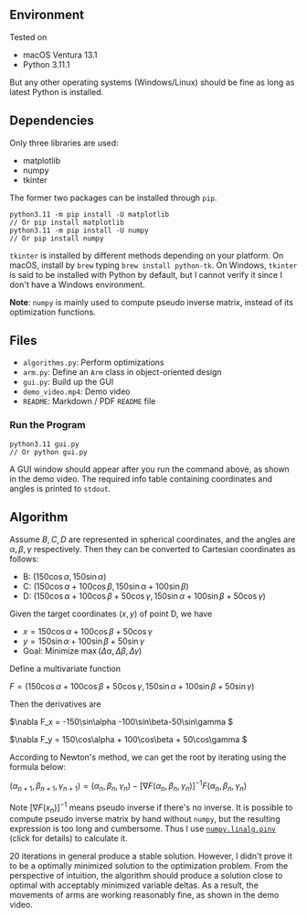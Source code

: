 ## Environment

Tested on
* macOS Ventura 13.1
* Python 3.11.1

But any other operating systems (Windows/Linux) should be fine as long as latest Python is installed.


## Dependencies

Only three libraries are used:
* matplotlib
* numpy
* tkinter

The former two packages can be installed through `pip`.

```
python3.11 -m pip install -U matplotlib
// Or pip install matplotlib
python3.11 -m pip install -U numpy
// Or pip install numpy
```

`tkinter` is installed by different methods depending on your platform. On macOS, install by `brew` typing `brew install python-tk`. On Windows, `tkinter` is said to be installed with Python by default, but I cannot verify it since I don't have a Windows environment.

**Note**: `numpy` is mainly used to compute pseudo inverse matrix, instead of its optimization functions.

## Files

* `algorithms.py`: Perform optimizations
* `arm.py`: Define an `Arm` class in object-oriented design
* `gui.py`: Build up the GUI
* `demo_video.mp4`: Demo video
* `README`: Markdown / PDF `README` file

### Run the Program
```
python3.11 gui.py
// Or python gui.py
```

A GUI window should appear after you run the command above, as shown in the demo video. The required info table containing coordinates and angles is printed to `stdout`.

## Algorithm

Assume $B, C, D$ are represented in spherical coordinates, and the angles are $\alpha, \beta, \gamma$ respectively. Then they can be converted to Cartesian coordinates as follows:

* B: $(150\cos\alpha, 150\sin\alpha)$
* C: $(150\cos\alpha + 100\cos\beta, 150\sin\alpha + 100\sin\beta)$
* D: $(150\cos\alpha + 100\cos\beta + 50\cos\gamma, 150\sin\alpha + 100\sin\beta + 50\cos\gamma)$

Given the target coordinates $(x, y)$ of point D, we have

* $x = 150\cos\alpha + 100\cos\beta + 50\cos\gamma$
* $y = 150\sin\alpha + 100\sin\beta + 50\sin\gamma$
* Goal: Minimize $\max(\Delta\alpha, \Delta\beta, \Delta\gamma)$

Define a multivariate function

$F = (150\cos\alpha + 100\cos\beta + 50\cos\gamma, 150\sin\alpha + 100\sin\beta + 50\sin\gamma)$

Then the derivatives are

$\nabla F_x = -150\sin\alpha -100\sin\beta-50\sin\gamma $

$\nabla F_y = 150\cos\alpha + 100\cos\beta + 50\cos\gamma $

According to Newton's method, we can get the root by iterating using the formula below:

$(\alpha_{n+1}, \beta_{n+1}, \gamma_{n+1}) = (\alpha_{n}, \beta_{n}, \gamma_{n}) - [\nabla F(\alpha_{n}, \beta_{n}, \gamma_{n})]^{-1}F(\alpha_{n}, \beta_{n}, \gamma_{n})$

Note $[\nabla F(x_n)]^{-1}$ means pseudo inverse if there's no inverse. It is possible to compute pseudo inverse matrix by hand without `numpy`, but the resulting expression is too long and cumbersome. Thus I use [`numpy.linalg.pinv`](https://numpy.org/doc/stable/reference/generated/numpy.linalg.pinv.html) (click for details) to calculate it.

20 iterations in general produce a stable solution. However, I didn't prove it to be a optimally minimized solution to the optimization problem. From the perspective of intuition, the algorithm should produce a solution close to optimal with acceptably minimized variable deltas. As a result, the movements of arms are working reasonably fine, as shown in the demo video.

